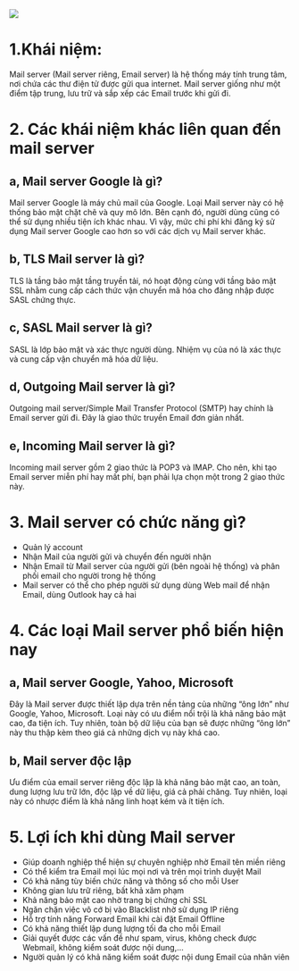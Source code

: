 <img src="https://hkc.vn/wp-content/uploads/2019/11/mailserver.png">

# 1.Khái niệm:
Mail server (Mail server riêng, Email server) là hệ thống máy tính trung tâm, nơi chứa các thư điện tử được gửi qua internet. Mail server giống như một điểm tập trung, lưu trữ và sắp xếp các Email trước khi gửi đi.
# 2. Các khái niệm khác liên quan đến mail server
## a, Mail server Google là gì?
Mail server Google là máy chủ mail của Google. Loại Mail server này có hệ thống bảo mật chặt chẽ và quy mô lớn. Bên cạnh đó, người dùng cũng có thể sử dụng nhiều tiện ích khác nhau. Vì vậy, mức chi phí khi đăng ký sử dụng Mail server Google cao hơn so với các dịch vụ Mail server khác. 

## b, TLS Mail server là gì?
TLS là tầng bảo mật tầng truyền tải, nó hoạt động cùng với tầng bảo mật SSL nhằm cung cấp cách thức vận chuyển mã hóa cho đăng nhập được SASL chứng thực.

## c,  SASL Mail server là gì?
SASL là lớp bảo mật và xác thực người dùng. Nhiệm vụ của nó là xác thực và cung cấp vận chuyển mã hóa dữ liệu.

## d, Outgoing Mail server là gì?
Outgoing mail server/Simple Mail Transfer Protocol (SMTP) hay chính là Email server gửi đi. Đây là giao thức truyền Email đơn giản nhất.

## e, Incoming Mail server là gì?
Incoming mail server gồm 2 giao thức là POP3 và IMAP. Cho nên, khi tạo Email server miễn phí hay mất phí, bạn phải lựa chọn một trong 2 giao thức này. 

# 3. Mail server có chức năng gì?
- Quản lý account
- Nhận Mail của người gửi và chuyển đến người nhận
- Nhận Email từ Mail server của người gửi (bên ngoài hệ thống) và phân phối email cho người trong hệ thống
- Mail server có thể cho phép người sử dụng dùng Web mail để nhận Email, dùng Outlook hay cả hai
# 4. Các loại Mail server phổ biến hiện nay
## a, Mail server Google, Yahoo, Microsoft
Đây là Mail server được thiết lập dựa trên nền tảng của những “ông lớn” như Google, Yahoo, Microsoft. Loại này có ưu điểm nổi trội là khả năng bảo mật cao, đa tiện ích. Tuy nhiên, toàn bộ dữ liệu của bạn sẽ được những “ông lớn” này thu thập kèm theo giá cả những dịch vụ này khá cao.
## b, Mail server độc lập
Ưu điểm của email server riêng độc lập là khả năng bảo mật cao, an toàn, dung lượng lưu trữ lớn, độc lập về dữ liệu, giá cả phải chăng. Tuy nhiên, loại này có nhược điểm là khả năng linh hoạt kém và ít tiện ích. 

# 5. Lợi ích khi dùng Mail server
- Giúp doanh nghiệp thể hiện sự chuyên nghiệp nhờ Email tên miền riêng
- Có thể kiểm tra Email mọi lúc mọi nơi và trên mọi trình duyệt Mail
- Có khả năng tùy biến chức năng và thông số cho mỗi User
- Không gian lưu trữ riêng, bất khả xâm phạm
- Khả năng bảo mật cao nhờ trang bị chứng chỉ SSL
- Ngăn chặn việc vô cớ bị vào Blacklist nhờ sử dụng IP riêng
- Hỗ trợ tính năng Forward Email khi cài đặt Email Offline
- Có khả năng thiết lập dung lượng tối đa cho mỗi Email
- Giải quyết được các vấn đề như spam, virus, không check được Webmail, không kiểm soát được nội dung,…
- Người quản lý có khả năng kiểm soát được nội dung Email của nhân viên

